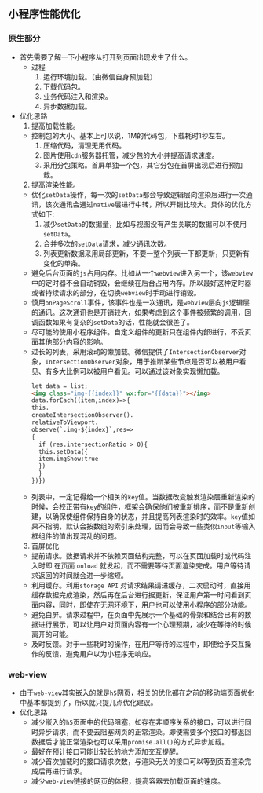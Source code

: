 ## 小程序性能优化

### 原生部分

- 首先需要了解一下小程序从打开到页面出现发生了什么。
  * 过程
    1. 运行环境加载。（由微信自身预加载）
    2. 下载代码包。
    3. 业务代码注入和渲染。
    4. 异步数据加载。
- 优化思路
  1. 提高加载性能。
    * 控制包的大小。基本上可以说，1M的代码包，下载耗时1秒左右。
      1. 压缩代码，清理无用代码。
      2. 图片使用`cdn`服务器托管，减少包的大小并提高请求速度。
      3. 采用分包策略。首屏单独一个包，其它分包在首屏出现后进行预加载。
  2. 提高渲染性能。
    * 优化`setData`操作，每一次的`setData`都会导致逻辑层向渲染层进行一次通讯，该次通讯会通过`native`层进行中转，所以开销比较大。具体的优化方式如下:
      1. 减少`setData`的数据量，比如与视图没有产生关联的数据可以不使用`setData`。
      2. 合并多次的`setData`请求，减少通讯次数。
      3. 列表更新数据采用局部更新，不要一整个列表一下都更新，只更新有变化的单条。
    * 避免后台页面的`js`占用内存。比如从一个`webview`进入另一个，该`webview`中的定时器不会自动销毁，会继续在后台占用内存。所以最好这种定时器或者持续请求的部分，在切换`webview`时手动进行销毁。
    * 慎用`onPageScroll`事件，该事件也是一次通讯，是`webview`层向`js`逻辑层的通讯。这次通讯也是开销较大，如果考虑到这个事件被频繁的调用，回调函数如果有复杂的`setData`的话，性能就会很差了。
    * 尽可能的使用小程序组件。自定义组件的更新只在组件内部进行，不受页面其他部分内容的影响。
    * 过长的列表，采用滚动的懒加载。微信提供了`IntersectionObserver`对象，`IntersectionObserver`对象，用于推断某些节点是否可以被用户看见、有多大比例可以被用户看见。可以通过该对象实现懒加载。
      ```html
      let data = list;
      <img class="img-{{index}}" wx:for="{{data}}"></img>
      data.forEach((item,index)=>{    
      this.
      createIntersectionObserver().
      relativeToViewport.
      observe(`.img-${index}`,res=>
      {        
        if (res.intersectionRatio > 0){            
        this.setData({                
        item.imgShow:true            
        })        
        }    
      })})
      ```
    * 列表中，一定记得给一个相关的`key`值。当数据改变触发渲染层重新渲染的时候，会校正带有`key`的组件，框架会确保他们被重新排序，而不是重新创建，以确保使组件保持自身的状态，并且提高列表渲染时的效率。`key`值如果不指明，默认会按数组的索引来处理，因而会导致一些类似`input`等输入框组件的值出现混乱的问题。
  3. 首屏优化
    * 提前请求。数据请求并不依赖页面结构完整，可以在页面加载时或代码注入时即 在页面 `onload` 就发起，而不需要等待页面渲染完成。用户等待请求返回的时间就会进一步缩短。
    * 利用缓存。利用`storage API` 对请求结果请进缓存，二次启动时，直接用缓存数据完成渲染，然后再在后台进行据更新，保证用户第一时间看到页面内容，同时，即使在无网环境下，用户也可以使用小程序的部分功能。
    * 避免白屏。请求过程中，在页面中先展示一个基础的骨架和结合已有的数据进行展示，可以让用户对页面内容有一个心理预期，减少在等待的时候离开的可能。
    * 及时反馈。对于一些耗时的操作，在用户等待的过程中，即使给予交互操作的反馈，避免用户以为小程序无响应。

### web-view

- 由于`web-view`其实嵌入的就是`h5`网页，相关的优化都在之前的移动端页面优化中基本都提到了，所以就只提几点优化建议。
- 优化思路
  * 减少嵌入的`h5`页面中的代码阻塞，如存在非顺序关系的接口，可以进行同时异步请求，而不要去阻塞网页的正常渲染。即使需要多个接口的都返回数据后才能正常渲染也可以采用`promise.all()`的方式异步加载。
  * 最好在预计接口可能比较长的地方添加交互提醒。
  * 减少首次加载时的接口请求次数，与渲染无关的接口可以等到页面渲染完成后再进行请求。
  * 减少`web-view`链接的网页的体积，提高容器去加载页面的速度。
